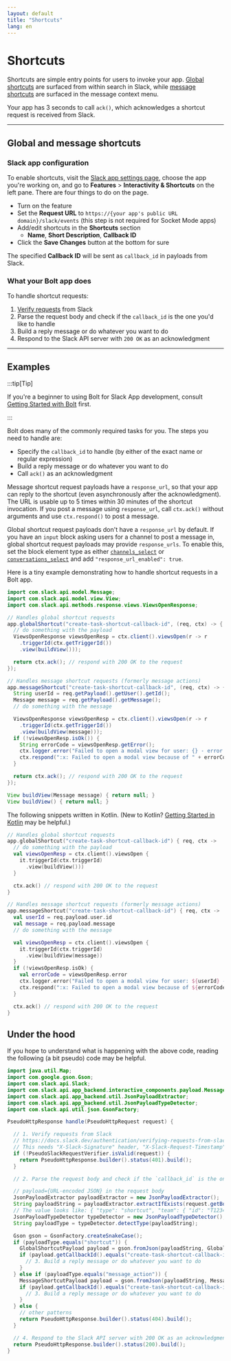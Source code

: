 ```yaml
---
layout: default
title: "Shortcuts"
lang: en
---
```


# Shortcuts

Shortcuts are simple entry points for users to invoke your app. [Global shortcuts](https://docs.slack.dev/interactivity/implementing-shortcuts#global) are surfaced from within search in Slack, while [message shortcuts](https://docs.slack.dev/interactivity/implementing-shortcuts#messages) are surfaced in the message context menu.

Your app has 3 seconds to call `ack()`, which acknowledges a shortcut request is received from Slack.

---
## Global and message shortcuts

### Slack app configuration

To enable shortcuts, visit the [Slack app settings page](http://api.slack.com/apps), choose the app you're working on, and go to **Features** > **Interactivity & Shortcuts** on the left pane. There are four things to do on the page.

* Turn on the feature
* Set the **Request URL** to `https://{your app's public URL domain}/slack/events` (this step is not required for Socket Mode apps)
* Add/edit shortcuts in the **Shortcuts** section
  * **Name**, **Short Description**, **Callback ID**
* Click the **Save Changes** button at the bottom for sure

The specified **Callback ID** will be sent as `callback_id` in payloads from Slack.

### What your Bolt app does

To handle shortcut requests:

1. [Verify requests](https://docs.slack.dev/authentication/verifying-requests-from-slack) from Slack
1. Parse the request body and check if the `callback_id` is the one you'd like to handle
1. Build a reply message or do whatever you want to do
1. Respond to the Slack API server with `200 OK` as an acknowledgment

---
## Examples

:::tip[Tip]

If you're a beginner to using Bolt for Slack App development, consult [Getting Started with Bolt](/guides/getting-started-with-bolt) first.

:::

Bolt does many of the commonly required tasks for you. The steps you need to handle are:

* Specify the `callback_id` to handle (by either of the exact name or regular expression)
* Build a reply message or do whatever you want to do
* Call `ack()` as an acknowledgment

Message shortcut request payloads have a `response_url`, so that your app can reply to the shortcut (even asynchronously after the acknowledgment). The URL is usable up to 5 times within 30 minutes of the shortcut invocation. If you post a message using `response_url`, call `ctx.ack()` without arguments and use `ctx.respond()` to post a message.

Global shortcut request payloads don't have a `response_url` by default. If you have an `input` block asking users for a channel to post a message in, global shortcut request payloads may provide `response_urls`. To enable this, set the block element type as either [`channels_select`](https://docs.slack.dev/reference/block-kit/block-elements/multi-select-menu-element#channel_multi_select) or [`conversations_select`](https://docs.slack.dev/reference/block-kit/block-elements/multi-select-menu-element#conversation_multi_select) and add `"response_url_enabled": true`.

Here is a tiny example demonstrating how to handle shortcut requests in a Bolt app.

```java
import com.slack.api.model.Message;
import com.slack.api.model.view.View;
import com.slack.api.methods.response.views.ViewsOpenResponse;

// Handles global shortcut requests
app.globalShortcut("create-task-shortcut-callback-id", (req, ctx) -> {
  // do something with the payload
  ViewsOpenResponse viewsOpenResp = ctx.client().viewsOpen(r -> r
    .triggerId(ctx.getTriggerId())
    .view(buildView()));

  return ctx.ack(); // respond with 200 OK to the request
});

// Handles message shortcut requests (formerly message actions)
app.messageShortcut("create-task-shortcut-callback-id", (req, ctx) -> {
  String userId = req.getPayload().getUser().getId();
  Message message = req.getPayload().getMessage();
  // do something with the message

  ViewsOpenResponse viewsOpenResp = ctx.client().viewsOpen(r -> r
    .triggerId(ctx.getTriggerId())
    .view(buildView(message)));
  if (!viewsOpenResp.isOk()) {
    String errorCode = viewsOpenResp.getError();
    ctx.logger.error("Failed to open a modal view for user: {} - error: {}", userId, errorCode);
    ctx.respond(":x: Failed to open a modal view because of " + errorCode);
  }

  return ctx.ack(); // respond with 200 OK to the request
});

View buildView(Message message) { return null; }
View buildView() { return null; }
```

The following snippets written in Kotlin. (New to Kotlin? [Getting Started in Kotlin](/guides/getting-started-with-bolt#getting-started-in-kotlin) may be helpful.)

```kotlin
// Handles global shortcut requests
app.globalShortcut("create-task-shortcut-callback-id") { req, ctx -> 
  // do something with the payload
  val viewsOpenResp = ctx.client().viewsOpen {
    it.triggerId(ctx.triggerId)
      .view(buildView()))
  }

  ctx.ack() // respond with 200 OK to the request
}

// Handles message shortcut requests (formerly message actions)
app.messageShortcut("create-task-shortcut-callback-id") { req, ctx ->
  val userId = req.payload.user.id
  val message = req.payload.message
  // do something with the message

  val viewsOpenResp = ctx.client().viewsOpen {
    it.triggerId(ctx.triggerId)
      .view(buildView(message))
  }
  if (!viewsOpenResp.isOk) {
    val errorCode = viewsOpenResp.error
    ctx.logger.error("Failed to open a modal view for user: ${userId} - error: ${errorCode}")
    ctx.respond(":x: Failed to open a modal view because of ${errorCode}")
  }

  ctx.ack() // respond with 200 OK to the request
}
```

## Under the hood

If you hope to understand what is happening with the above code, reading the following (a bit pseudo) code may be helpful.

```java
import java.util.Map;
import com.google.gson.Gson;
import com.slack.api.Slack;
import com.slack.api.app_backend.interactive_components.payload.MessageShortcutPayload;
import com.slack.api.app_backend.util.JsonPayloadExtractor;
import com.slack.api.app_backend.util.JsonPayloadTypeDetector;
import com.slack.api.util.json.GsonFactory;

PseudoHttpResponse handle(PseudoHttpRequest request) {

  // 1. Verify requests from Slack
  // https://docs.slack.dev/authentication/verifying-requests-from-slack
  // This needs "X-Slack-Signature" header, "X-Slack-Request-Timestamp" header, and raw request body
  if (!PseudoSlackRequestVerifier.isValid(request)) {
    return PseudoHttpResponse.builder().status(401).build();
  }

  // 2. Parse the request body and check if the `callback_id` is the one you'd like to handle

  // payload={URL-encoded JSON} in the request body
  JsonPayloadExtractor payloadExtractor = new JsonPayloadExtractor();
  String payloadString = payloadExtractor.extractIfExists(request.getBodyAsString());
  // The value looks like: { "type": "shortcut", "team": { "id": "T1234567", ... 
  JsonPayloadTypeDetector typeDetector = new JsonPayloadTypeDetector();
  String payloadType = typeDetector.detectType(payloadString);

  Gson gson = GsonFactory.createSnakeCase();
  if (payloadType.equals("shortcut")) {
    GlobalShortcutPayload payload = gson.fromJson(payloadString, GlobalShortcutPayload.class);
    if (payload.getCallbackId().equals("create-task-shortcut-callback-id")) {
      // 3. Build a reply message or do whatever you want to do
    }
  } else if (payloadType.equals("message_action")) {
    MessageShortcutPayload payload = gson.fromJson(payloadString, MessageShortcutPayload.class);
    if (payload.getCallbackId().equals("create-task-shortcut-callback-id")) {
      // 3. Build a reply message or do whatever you want to do
    }
  } else {
    // other patterns
    return PseudoHttpResponse.builder().status(404).build();
  }

  // 4. Respond to the Slack API server with 200 OK as an acknowledgment
  return PseudoHttpResponse.builder().status(200).build();
}
```
